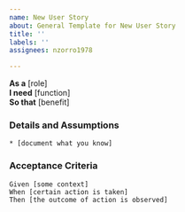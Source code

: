 ```yaml
---
name: New User Story
about: General Template for New User Story
title: ''
labels: ''
assignees: nzorro1978

---
```


**As a** [role]  
**I need** [function]  
**So that** [benefit]  
      
### Details and Assumptions
    * [document what you know]      

### Acceptance Criteria     
```gherkin 
Given [some context]
When [certain action is taken]
Then [the outcome of action is observed]
```
